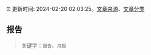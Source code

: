 :alarm_clock: 更新时间: 2024-02-20 02:03:25。[文章来源](/README.md)、[文章分类](/TAGS.md)

## 报告


> 关键字：`报告`、`月报`



